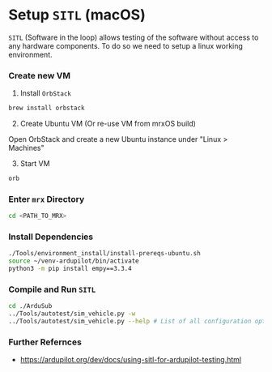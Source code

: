 # Setup `SITL` (macOS)

`SITL` (Software in the loop) allows testing of the software without access to any hardware components. To do so we need to setup a linux working environment.

### Create new VM

1. Install `OrbStack`
```sh
brew install orbstack
```
2. Create Ubuntu VM (Or re-use VM from mrxOS build)

Open OrbStack and create a new Ubuntu instance under "Linux > Machines"

3. Start VM
```sh
orb
```

### Enter `mrx` Directory
```sh
cd <PATH_TO_MRX>
```

### Install Dependencies
```sh
./Tools/environment_install/install-prereqs-ubuntu.sh
source ~/venv-ardupilot/bin/activate
python3 -m pip install empy==3.3.4
```

### Compile and Run `SITL`
```sh
cd ./ArduSub
../Tools/autotest/sim_vehicle.py -w 
../Tools/autotest/sim_vehicle.py --help # List of all configuration options
```

### Further Refernces
- https://ardupilot.org/dev/docs/using-sitl-for-ardupilot-testing.html

